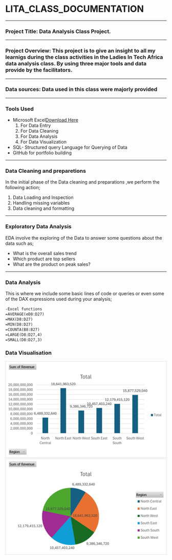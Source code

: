 # LITA_CLASS_DOCUMENTATION
---
### Project Title: Data Analysis Class Project.
---
### Project Overview: This project is to give an insight to all my learnigs during the class activities in the Ladies In Tech Africa data analysis class. By using three major tools and data provide by the facilitators.
---
### Data sources: Data used in this class were majorly provided 
---
### Tools Used
  - Microsoft Excel[Download Here](https://www.microsoft.com)
     1. For Data Entry
     2. For Data Cleaning
     3. For Data Analysis
     4. For Data Visualization
- SQL- Structured query Language for Querying of Data
- GitHub for portfolio building
---
### Data Cleaning and preparetions
In the initial phase of the Data cleaning and preparations ,we perform the following action;
1. Data Loading and Inspection
2. Handling missing variables 
3. Data cleaning and formatting
---
### Exploratory Data Analysis
EDA involve the exploring of the Data to answer some questions about the data such as;
- What is the overall sales trend
- Which product are top sellers
- What are the product on peak sales?
 ---
 ### Data Analysis
 This is where we include some basic lines of code or queries or even some of the DAX expressions used during your analysis;
```
-Excel functions
=AVERAGE(eD8:D27)
=MAX(D8:D27)
=MIN(D8:D27)	
=COUNTA(B8:B27)	
=LARGE(D8:D27,4)
=SMALL(D8:D27,3)
```

### Data Visualisation
![](https://github.com/TOLULOPE0407/LITA_CLASS_DOCUMENTATION/blob/main/Picture1.jpg)
![](https://github.com/TOLULOPE0407/LITA_CLASS_DOCUMENTATION/blob/main/Picture2.jpg)

   
         
        

